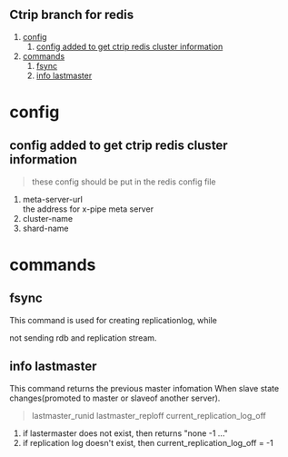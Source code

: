 
Ctrip branch for redis
-------------------------------------------

<!-- MarkdownTOC -->

1. [config](#config)
	1. [config added to get ctrip redis cluster information](#config-added-to-get-ctrip-redis-cluster-information)
2. [commands](#commands)
	1. [fsync](#fsync)
	2. [info lastmaster](#info-lastmaster)

<!-- /MarkdownTOC -->


<a name="config"></a>
# config
<a name="config-added-to-get-ctrip-redis-cluster-information"></a>
## config added to get ctrip redis cluster information

> these config should be put in the redis config file

   1. meta-server-url  
   the address for x-pipe meta server
   1. cluster-name 
   1. shard-name 
<a name="commands"></a>
# commands
<a name="fsync"></a>
## fsync
This command is used for creating replicationlog, while 

not sending rdb and replication stream.
<a name="info-lastmaster"></a>
## info lastmaster
This command returns the previous master infomation When slave state changes(promoted to master or slaveof another server).

> lastmaster_runid lastmaster_reploff current_replication_log_off

1. if lastermaster does not exist, then returns "none -1 ..."
2. if replication log doesn't exist, then current_replication_log_off = -1

